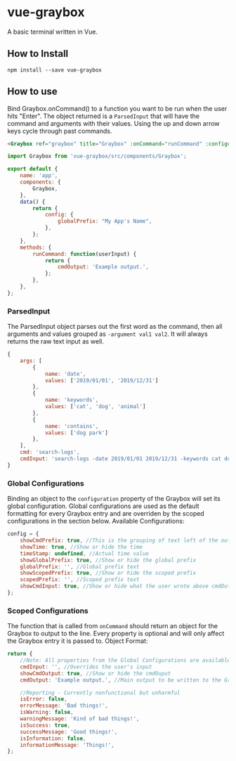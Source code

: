 # vue-graybox

A basic terminal written in Vue.

## How to Install

```
npm install --save vue-graybox
```

## How to use

Bind Graybox.onCommand() to a function you want to be run when the user hits "Enter". The object returned is a `ParsedInput` that will have the command and arguments with their values. Using the up and down arrow keys cycle through past commands.

```html
<Graybox ref="graybox" title="Graybox" :onCommand="runCommand" :configuration="config" />
```

```javascript
import Graybox from 'vue-graybox/src/components/Graybox';

export default {
	name: 'app',
	components: {
		Graybox,
	},
	data() {
		return {
			config: {
				globalPrefix: "My App's Name",
			},
		};
	},
	methods: {
		runCommand: function(userInput) {
			return {
				cmdOutput: 'Example output.',
			};
		},
	},
};
```

### ParsedInput

The ParsedInput object parses out the first word as the command, then all arguments and values grouped as `-argument val1 val2`. It will always returns the raw text input as well.

```javascript
{
    args: [
        {
            name: 'date',
            values: ['2019/01/01', '2019/12/31']
        },
        {
            name: 'keywords',
            values: ['cat', 'dog', 'animal']
        },
        {
            name: 'contains',
            values: ['dog park']
        },
    ],
    cmd: 'search-logs',
    cmdInput: 'search-logs -date 2019/01/01 2019/12/31 -keywords cat dog animal -contains "dog park"'
}
```

### Global Configurations

Binding an object to the `configuration` property of the Graybox will set its global configuration. Global configurations are used as the default formatting for every Graybox entry and are overriden by the scoped configurations in the section below.
Available Configurations:

```javascript
config = {
	showCmdPrefix: true, //This is the grouping of text left of the output text
	showTime: true, //Show or hide the time
	timeStamp: undefined, //Actual time value
	showGlobalPrefix: true, //Show or hide the global prefix
	globalPrefix: '', //Global prefix text
	showScopedPrefix: true, //Show or hide the scoped prefix
	scopedPrefix: '', //Scoped prefix text
	showCmdInput: true, //Show or hide what the user wrote above cmdOutput text
};
```

### Scoped Configurations

The function that is called from `onCommand` should return an object for the Graybox to output to the line.
Every property is optional and will only affect the Graybox entry it is passed to.
Object Format:

```javascript
return {
	//Note: All properties from the Global Configurations are available here in addition to the following:
	cmdInput: '', //Overrides the user's input
	showCmdOutput: true, //Show or hide the cmdOuput
	cmdOutput: 'Example output.', //Main output to be written to the Graybox

	//Reporting - Currently nonfunctional but unharmful
	isError: false,
	errorMessage: 'Bad things!',
	isWarning: false,
	warningMessage: 'Kind of bad things!',
	isSuccess: true,
	successMessage: 'Good things!',
	isInformation: false,
	informationMessage: 'Things!',
};
```
